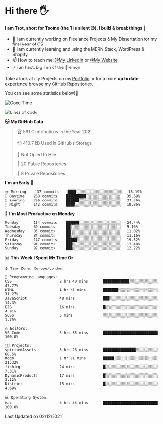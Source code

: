 # Hi there :raised_hand_with_fingers_splayed:
#### I am Tsot, short for Tsotne (the T is silent :wink:). I build & break things :space_invader:
- :telescope: I am currently working on Freelance Projects & My Dissertation for my final year of CS
- :seedling: I am currently learning and using the MERN Stack, WordPress & Shopify
- :mailbox: How to reach me: [@My LinkedIn](https://www.linkedin.com/in/tsotne-gvadzabia/) or [@My Website](https://tsotnegvadzabia.me/contact)
- :zap: Fun Fact: Big Fan of the :space_invader: emoji

Take a look at my Projects on my [Portfolio](https://tsotne.co.uk/) or for a more **up to date** experience browse my GitHub Repositories.

You can see some statistics below!:space_invader:
<!--START_SECTION:waka-->
![Code Time](http://img.shields.io/badge/Code%20Time-481%20hrs%2031%20mins-blue)

![Lines of code](https://img.shields.io/badge/From%20Hello%20World%20I%27ve%20Written-2%20Million%20lines%20of%20code-blue)

**🐱 My GitHub Data** 

> 🏆 591 Contributions in the Year 2021
 > 
> 📦 410.7 kB Used in GitHub's Storage 
 > 
> 🚫 Not Opted to Hire
 > 
> 📜 20 Public Repositories 
 > 
> 🔑 8 Private Repositories  
 > 
**I'm an Early 🐤** 

```text
🌞 Morning    137 commits    ████░░░░░░░░░░░░░░░░░░░░░   18.19% 
🌆 Daytime    268 commits    █████████░░░░░░░░░░░░░░░░   35.59% 
🌃 Evening    206 commits    ██████░░░░░░░░░░░░░░░░░░░   27.36% 
🌙 Night      142 commits    ████░░░░░░░░░░░░░░░░░░░░░   18.86%

```
📅 **I'm Most Productive on Monday** 

```text
Monday       184 commits    ██████░░░░░░░░░░░░░░░░░░░   24.44% 
Tuesday      69 commits     ██░░░░░░░░░░░░░░░░░░░░░░░   9.16% 
Wednesday    83 commits     ██░░░░░░░░░░░░░░░░░░░░░░░   11.02% 
Thursday     84 commits     ██░░░░░░░░░░░░░░░░░░░░░░░   11.16% 
Friday       147 commits    █████░░░░░░░░░░░░░░░░░░░░   19.52% 
Saturday     94 commits     ███░░░░░░░░░░░░░░░░░░░░░░   12.48% 
Sunday       92 commits     ███░░░░░░░░░░░░░░░░░░░░░░   12.22%

```


📊 **This Week I Spent My Time On** 

```text
⌚︎ Time Zone: Europe/London

💬 Programming Languages: 
CSS                      2 hrs 40 mins       ████████████░░░░░░░░░░░░░   47.77% 
HTML                     1 hr 45 mins        ███████░░░░░░░░░░░░░░░░░░   31.27% 
JavaScript               48 mins             ███░░░░░░░░░░░░░░░░░░░░░░   14.3% 
EJS                      16 mins             █░░░░░░░░░░░░░░░░░░░░░░░░   4.91% 
SCSS                     5 mins              ░░░░░░░░░░░░░░░░░░░░░░░░░   1.75%

🔥 Editors: 
VS Code                  5 hrs 35 mins       █████████████████████████   100.0%

🐱‍💻 Projects: 
spiritedAssets           3 hrs 23 mins       ███████████████░░░░░░░░░░   60.5% 
hogo                     1 hr 11 mins        █████░░░░░░░░░░░░░░░░░░░░   21.32% 
fishing                  24 mins             █░░░░░░░░░░░░░░░░░░░░░░░░   7.31% 
DynamicProducts          17 mins             █░░░░░░░░░░░░░░░░░░░░░░░░   5.12% 
District                 15 mins             █░░░░░░░░░░░░░░░░░░░░░░░░   4.69%

💻 Operating System: 
Mac                      5 hrs 35 mins       █████████████████████████   100.0%

```


 Last Updated on 02/12/2021
<!--END_SECTION:waka-->
